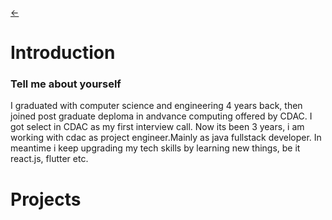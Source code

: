 [<-](https://github.com/rburade21/study)
# Introduction

### Tell me about yourself
I graduated with computer science and engineering 4 years back, then joined post graduate deploma in andvance computing offered by CDAC.
I got select in CDAC as my first interview call. Now its been 3 years, i am working with cdac as project engineer.Mainly as java fullstack developer.
In meantime i keep upgrading my tech skills by learning new things, be it react.js, flutter etc.

# Projects



